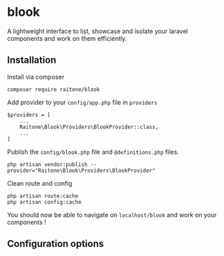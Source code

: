 # blook

A lightweight interface to list, showcase and isolate your laravel components and work on them efficiently.

## Installation

Install via composer

```
composer require raitone/blook
```

Add provider to your `config/app.php` file in `providers`

```
$providers = [
    ...
    Raitone\Blook\Providers\BlookProvider::class,
    ...
]
```

Publish the `config/blook.php` file and `@definitions.php` files.

```
php artisan vendor:publish --provider="Raitone\Blook\Providers\BlookProvider"
```

Clean route and config

```
php artisan route:cache
php artisan config:cache
```

You should now be able to navigate on `localhost/blook` and work on your components !

## Configuration options

